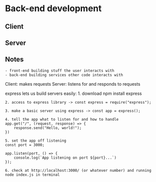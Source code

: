 # Back-end development


## Client

## Server


## Notes
    - front-end building stuff the user interacts with
    - back-end building services other code interacts with

Client: makes requests
Server: listens for and responds to requests

express lets us build servers easily:
    1. download npm install express
    
    2. access to express library -> const express = require("express");

    3. make a basic server using express -> const app = express();

    4. tell the app what to listen for and how to handle 
    app.get("/", (request, response) => {
        response.send("Hello, world!");
    })

    5. set the app off listening
    const port = 3000;

    app.listen(port, () => {
        console.log(`App listening on port ${port}...`) 
    });

    6. check at http://localhost:3000/ (or whatever number) and running node index.js in terminal